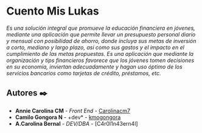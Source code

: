 # Cuento Mis Lukas 


_Es una solución integral que promueve la educación financiera en jóvenes, mediante una aplicación que permite llevar un presupuesto personal diario y mensual con posibilidad de ahorro, donde incluya sus metas de inversión a corto, mediano y largo plazo, así como sus gastos y el impacto en el cumplimiento de las metas propuestas. Es una aplicación que mediante la organización y tips financieros favorece que los jóvenes tomen decisiones en su economía, inviertan adecuadamente y hagan uso óptimo de los servicios bancarios como tarjetas de crédito, préstamos, etc._


## Autores ✒️



* **Annie Carolina CM** - *Front End* - [Carolinacm7](https://github.com/Carolinacm7)
* **Camilo Gongora N** - +dev* - [kmogongora](https://github.com/kmogongora)
* **A.Carolina Bernal** - *DEV/DBA* - [C4r0l1n43ern4l] 


